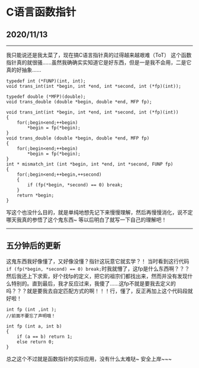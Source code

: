 # C语言函数指针
## 2020/11/13
***
我只能说还是我太菜了，现在搞C语言指针真的过得越来越艰难（ToT）
这个函数指针真的就很骚......虽然我确确实实知道它是好东西，但是一是我不会用，二是它真的好抽象......
```
typedef int (*FUNP)(int, int);
void trans_int(int *begin, int *end, int *second, int (*fp)(int));

typedef double (*MFP)(double);
void trans_double (double *begin, double *end, MFP fp);

void trans_int(int *begin, int *end, int *second, int (*fp)(int))
{
    for(;begin<end;++begin)
        *begin = fp(*begin);
}
void trans_double (double *begin, double *end, MFP fp)
{
    for(;begin<end;++begin)
        *begin = fp(*begin);
}
int * mismatch_int (int *begin, int *end, int *second, FUNP fp)
{
    for(;begin<end;++begin,++second)
    {
        if (fp(*begin, *second) == 0) break;
    }
    return *begin;
}
```
写这个也没什么目的，就是单纯地想先记下来慢慢理解，然后再慢慢消化，说不定哪天我真的参悟了这个鬼东西~
等以后明白了就写一下自己的理解吧！
***
## 五分钟后的更新
这鬼东西我好像懂了，又好像没懂？指针这玩意它就玄学？！
当时看到这行代码`if (fp(*begin, *second) == 0) break;`时我就懵了，这fp是什么东西啊？？？然后我还上下求索，好个找fp的定义，把它的祖宗们都找出来，然而并没有发现什么特别的。直到最后，我才反应过来，我傻了......这fp不就是要我去定义的吗？？？就是要我去自定匹配方式的啊！！！行，懂了，反正再加上这个代码段就好啦！
```
int fp (int ,int );
//前面不要忘了声明哦！

int fp (int a, int b)
{
    if (a == b) return 1;
    else return 0;
}
```
总之这个不过就是函数指针的实际应用，没有什么太难哒~
安全上岸~~~